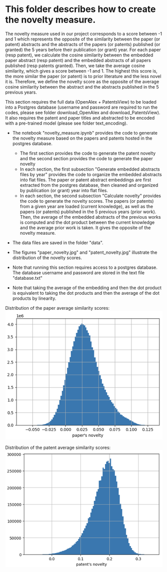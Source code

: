 # This folder describes how to create the novelty measure. 

The novelty measure used in our project corresponds to a score between -1 and 1 which represents the opposite of the similarity between the paper (or patent) abstracts and the abstracts of the papers (or patents) published (or granted) the 5 years before their publication (or grant) year. For each paper (resp patent), we calculate the cosine similarity between the embedded paper abstract (resp patent) and the embedded abstracts of all papers published (resp patents granted). Then, we take the average cosine similarity, which gives a score between -1 and 1. 
The highest this score is, the more similar the paper (or patent) is to prior literature and the less novel it is. Therefore, we define the novelty score as the opposite of the average cosine similarity between the abstract and the abstracts published in the 5 previous years. 

This section requires the full data (OpenAlex + PatentsView) to be loaded into a Postgres database (username and password are required to run the codes, please see folder download_OpenAlex and download_PatentsView). It also requires the patent and paper titles and abstracted to be encoded with a pre-trained model (please see folder text_encoding). 


* The notebook "novelty_measure.ipynb" provides the code to generate the novelty measure based on the papers and patents hosted in the postgres database.
    * The first section provides the code to generate the patent novelty and the second section provides the code to generate the paper novelty
    * In each section, the first subsection "Generate embedded abstracts files by year" provides the code to organize the embedded abstracts into flat files. The paper or patent abstract embeddings are first extracted from the postgres database, then cleaned and organized by publication (or grant) year into flat files.
    * In each section, the second subsection "Calculate novelty" provides the code to generate the novelty scores. The papers (or patents) from a given year are loaded (current knowledge), as well as the papers (or patents) published in the 5 previous years (prior work). Then, the average of the embedded abstracts of the previous works is computed and the dot product between the current knowledge and the average prior work is taken. It gives the opposite of the novelty measure.

*  The data files are saved in the folder "data".
*  The figures "paper_novelty.jpg" and "patent_novelty.jpg" illustrate the distribution of the novelty scores. 

* Note that running this section requires access to a postgres database. The database username and password are stored in the text file "database.txt"
* Note that taking the average of the embedding and then the dot product is equivalent to taking the dot products and then the average of the dot products by linearity.


Distribution of the paper average similarity scores: ![paper novelty](paper_novelty.png)


Distribution of the patent average similarity scores: ![patent novelty](patent_novelty.png)
